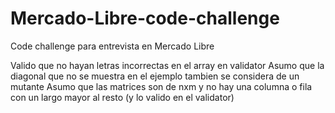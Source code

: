 # Mercado-Libre-code-challenge
Code challenge para entrevista en Mercado Libre

Valido que no hayan letras incorrectas en el array en validator
Asumo que la diagonal que no se muestra en el ejemplo tambien se considera de un mutante
Asumo que las matrices son de nxm y no hay una columna o fila con un largo mayor al resto (y lo valido en el validator)